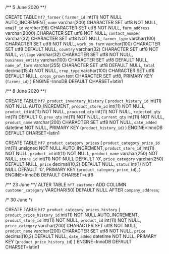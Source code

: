 /** 5 June 2020 **/

CREATE TABLE `hf7_farmer` (
 `farmer_id` int(11) NOT NULL AUTO_INCREMENT,
 `name` varchar(200) CHARACTER SET utf8 NOT NULL,
 `email_id` varchar(96) CHARACTER SET utf8 NOT NULL,
 `farm_address` varchar(2000) CHARACTER SET utf8 NOT NULL,
 `contact_number` varchar(32) CHARACTER SET utf8 NOT NULL,
 `farmer_type` varchar(100) CHARACTER SET utf8 NOT NULL,
 `work_on_farm` varchar(100) CHARACTER SET utf8 DEFAULT NULL,
 `country` varchar(32) CHARACTER SET utf8 NOT NULL,
 `village` varchar(32) CHARACTER SET utf8 NOT NULL,
 `business_entity` varchar(100) CHARACTER SET utf8 DEFAULT NULL,
 `name_of_farm` varchar(255) CHARACTER SET utf8 DEFAULT NULL,
 `total` decimal(15,4) NOT NULL,
 `crop_type` varchar(100) CHARACTER SET utf8 DEFAULT NULL,
 `crops_grown` text CHARACTER SET utf8,
 PRIMARY KEY (`farmer_id`)
) ENGINE=InnoDB DEFAULT CHARSET=latin1


/** 8 June 2020 **/

CREATE TABLE `hf7_product_inventory_history` (
 `product_history_id` int(11) NOT NULL AUTO_INCREMENT,
 `product_store_id` int(11) NOT NULL,
 `product_id` int(11) NOT NULL,
 `procured_qty` int(11) NOT NULL,
 `rejected_qty` int(11) DEFAULT 0,
 `prev_qty` int(11) NOT NULL,
 `current_qty` int(11) NOT NULL,
 `product_name` varchar(200) CHARACTER SET utf8 NOT NULL,
 `date_added` datetime NOT NULL,
 PRIMARY KEY (`product_history_id`)
) ENGINE=InnoDB DEFAULT CHARSET=latin1


CREATE TABLE `hf7_product_category_prices` (
  `product_category_price_id` int(11) unsigned NOT NULL AUTO_INCREMENT,
  `product_store_id` int(11) NOT NULL,
  `product_id` int(11) NOT NULL,
  `product_name` varchar(250) NOT NULL,
  `store_id` int(11) NOT NULL DEFAULT '0',
  `price_category` varchar(250) DEFAULT NULL,
  `price` decimal(10,2) DEFAULT NULL,
  `status` int(1) NOT NULL DEFAULT '0',
  PRIMARY KEY (`product_category_price_id`),
) ENGINE=InnoDB DEFAULT CHARSET=utf8


/** 23 June **/
  ALTER TABLE `hf7_customer` ADD COLUMN `customer_category` VARCHAR(50) DEFAULT NULL AFTER `company_address`;

  /* 30 June */

  CREATE TABLE `hf7_product_category_prices_history` (
 `product_price_history_id` int(11) NOT NULL AUTO_INCREMENT,
 `product_store_id` int(11) NOT NULL,
 `product_id` int(11) NOT NULL,
 `price_category` varchar(200) CHARACTER SET utf8 NOT NULL,
 `product_name` varchar(200) CHARACTER SET utf8 NOT NULL,
 `price` decimal(10,2) DEFAULT NULL,
 `date_added` datetime NOT NULL,
 PRIMARY KEY (`product_price_history_id`)
) ENGINE=InnoDB DEFAULT CHARSET=latin1

